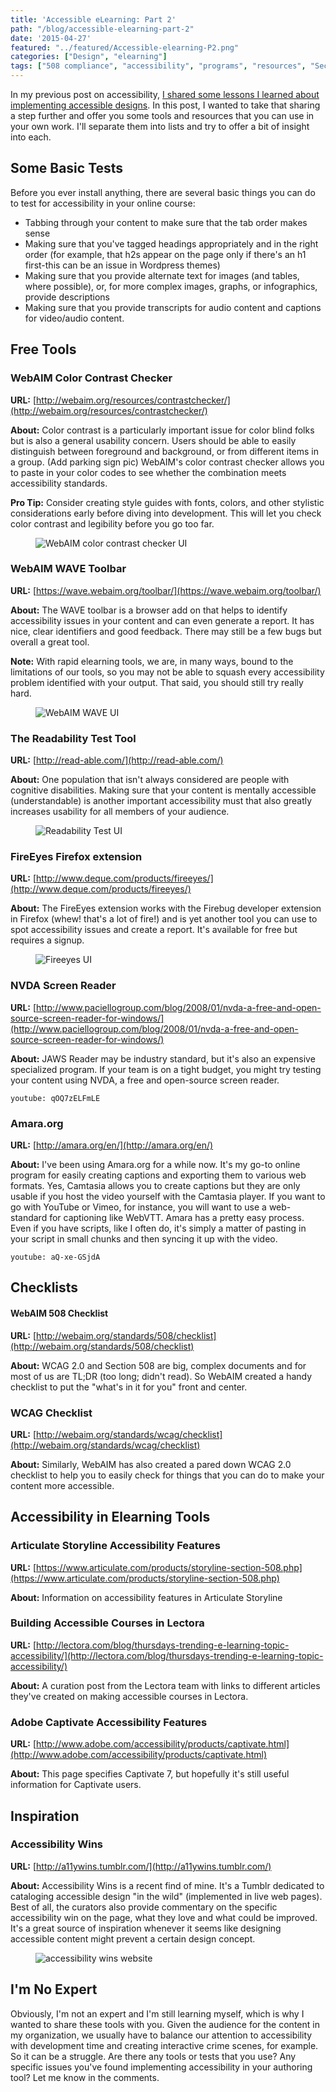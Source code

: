 ```yaml
---
title: 'Accessible eLearning: Part 2'
path: "/blog/accessible-elearning-part-2"
date: '2015-04-27'
featured: "../featured/Accessible-elearning-P2.png"
categories: ["Design", "elearning"]
tags: ["508 compliance", "accessibility", "programs", "resources", "Section 508", "tools"]
---
```


In my previous post on accessibility, [I shared some lessons I learned about implementing accessible designs](/blog/accessible-elearning-lessons-learned-part-1/ "Accessible eLearning: Lessons Learned Part 1"). In this post, I wanted to take that sharing a step further and offer you some tools and resources that you can use in your own work. I'll separate them into lists and try to offer a bit of insight into each.

## Some Basic Tests

Before you ever install anything, there are several basic things you can do to test for accessibility in your online course:

*   Tabbing through your content to make sure that the tab order makes sense
*   Making sure that you've tagged headings appropriately and in the right order (for example, that h2s appear on the page only if there's an h1 first-this can be an issue in Wordpress themes)
*   Making sure that you provide alternate text for images (and tables, where possible), or, for more complex images, graphs, or infographics, provide descriptions
*   Making sure that you provide transcripts for audio content and captions for video/audio content.


## Free Tools

### WebAIM Color Contrast Checker

**URL:** [http://webaim.org/resources/contrastchecker/](http://webaim.org/resources/contrastchecker/)

**About:** Color contrast is a particularly important issue for color blind folks but is also a general usability concern. Users should be able to easily distinguish between foreground and background, or from different items in a group. (Add parking sign pic) WebAIM's color contrast checker allows you to paste in your color codes to see whether the combination meets accessibility standards.

**Pro Tip:** Consider creating style guides with fonts, colors, and other stylistic considerations early before diving into development. This will let you check color contrast and legibility before you go too far.

<figure>
  <img
    sizes="(max-width: 810px) 100vw, 810px"
    srcset="http://res.cloudinary.com/dhdaswa6t/image/upload/f_auto,q_60,w_203/v1530396697/blog/colorcontrast-checker.png 203w,
            http://res.cloudinary.com/dhdaswa6t/image/upload/f_auto,q_60,w_405/v1530396697/blog/colorcontrast-checker.png 405w,
            http://res.cloudinary.com/dhdaswa6t/image/upload/f_auto,q_60,w_810/v1530396697/blog/colorcontrast-checker.png 810w,
            http://res.cloudinary.com/dhdaswa6t/image/upload/f_auto,q_60,w_1215/v1530396697/blog/colorcontrast-checker.png 1215w"
    src="http://res.cloudinary.com/dhdaswa6t/image/upload/f_auto,q_60,w_810/v1530396697/blog/colorcontrast-checker.png"
    alt="WebAIM color contrast checker UI" />
</figure>

### WebAIM WAVE Toolbar

**URL:** [https://wave.webaim.org/toolbar/](https://wave.webaim.org/toolbar/)

**About:** The WAVE toolbar is a browser add on that helps to identify accessibility issues in your content and can even generate a report. It has nice, clear identifiers and good feedback. There may still be a few bugs but overall a great tool.

**Note:** With rapid elearning tools, we are, in many ways, bound to the limitations of our tools, so you may not be able to squash every accessibility problem identified with your output. That said, you should still try really hard.

<figure>
  <img
    sizes="(max-width: 810px) 100vw, 810px"
    srcset="http://res.cloudinary.com/dhdaswa6t/image/upload/f_auto,q_60,w_203/v1530396697/blog/WAVEToolbar.png 203w,
            http://res.cloudinary.com/dhdaswa6t/image/upload/f_auto,q_60,w_405/v1530396697/blog/WAVEToolbar.png 405w,
            http://res.cloudinary.com/dhdaswa6t/image/upload/f_auto,q_60,w_810/v1530396697/blog/WAVEToolbar.png 810w,
            http://res.cloudinary.com/dhdaswa6t/image/upload/f_auto,q_60,w_1215/v1530396697/blog/WAVEToolbar.png 1215w"
    src="http://res.cloudinary.com/dhdaswa6t/image/upload/f_auto,q_60,w_810/v1530396697/blog/WAVEToolbar.png"
     alt="WebAIM WAVE UI" />
</figure>

### The Readability Test Tool

**URL:** [http://read-able.com/](http://read-able.com/)

**About:** One population that isn't always considered are people with cognitive disabilities. Making sure that your content is mentally accessible (understandable) is another important accessibility must that also greatly increases usability for all members of your audience.

<figure>
  <img
    sizes="(max-width: 810px) 100vw, 810px"
    srcset="http://res.cloudinary.com/dhdaswa6t/image/upload/f_auto,q_60,w_203/v1530396697/blog/ReadbilityTestTool.png 203w,
    http://res.cloudinary.com/dhdaswa6t/image/upload/f_auto,q_60,w_405/v1530396697/blog/ReadbilityTestTool.png 405w,
    http://res.cloudinary.com/dhdaswa6t/image/upload/f_auto,q_60,w_810/v1530396697/blog/ReadbilityTestTool.png 810w,
    http://res.cloudinary.com/dhdaswa6t/image/upload/f_auto,q_60,w_1215/v1530396697/blog/ReadbilityTestTool.png 1215w"
    src="http://res.cloudinary.com/dhdaswa6t/image/upload/f_auto,q_60,w_810/v1530396697/blog/ReadbilityTestTool.png"
    alt="Readability Test UI" />
</figure>

### FireEyes Firefox extension

**URL:** [http://www.deque.com/products/fireeyes/](http://www.deque.com/products/fireeyes/)

**About:** The FireEyes extension works with the Firebug developer extension in Firefox (whew! that's a lot of fire!) and is yet another tool you can use to spot accessibility issues and create a report. It's available for free but requires a signup.

<figure>
  <img src="../featured/Fireeyes.jpg" alt="Fireeyes UI" />
</figure>

### NVDA Screen Reader

**URL:** [http://www.paciellogroup.com/blog/2008/01/nvda-a-free-and-open-source-screen-reader-for-windows/](http://www.paciellogroup.com/blog/2008/01/nvda-a-free-and-open-source-screen-reader-for-windows/)

**About:** JAWS Reader may be industry standard, but it's also an expensive specialized program. If your team is on a tight budget, you might try testing your content using NVDA, a free and open-source screen reader.

`youtube: qOQ7zELFmLE`

### Amara.org

**URL:** [http://amara.org/en/](http://amara.org/en/)

**About:** I've been using Amara.org for a while now. It's my go-to online program for easily creating captions and exporting them to various web formats. Yes, Camtasia allows you to create captions but they are only usable if you host the video yourself with the Camtasia player. If you want to go with YouTube or Vimeo, for instance, you will want to use a web-standard for captioning like WebVTT. Amara has a pretty easy process. Even if you have scripts, like I often do, it's simply a matter of pasting in your script in small chunks and then syncing it up with the video.

`youtube: aQ-xe-GSjdA`

## Checklists

#### WebAIM 508 Checklist

**URL:** [http://webaim.org/standards/508/checklist](http://webaim.org/standards/508/checklist)

**About:** WCAG 2.0 and Section 508 are big, complex documents and for most of us are TL;DR (too long; didn't read). So WebAIM created a handy checklist to put the "what's in it for you" front and center.

### WCAG Checklist

**URL:** [http://webaim.org/standards/wcag/checklist](http://webaim.org/standards/wcag/checklist)

**About:** Similarly, WebAIM has also created a pared down WCAG 2.0 checklist to help you to easily check for things that you can do to make your content more accessible.

## Accessibility in Elearning Tools

### Articulate Storyline Accessibility Features

**URL:** [https://www.articulate.com/products/storyline-section-508.php](https://www.articulate.com/products/storyline-section-508.php)

**About:** Information on accessibility features in Articulate Storyline

### Building Accessible Courses in Lectora

**URL:** [http://lectora.com/blog/thursdays-trending-e-learning-topic-accessibility/](http://lectora.com/blog/thursdays-trending-e-learning-topic-accessibility/)

**About:** A curation post from the Lectora team with links to different articles they've created on making accessible courses in Lectora.

### Adobe Captivate Accessibility Features

**URL:** [http://www.adobe.com/accessibility/products/captivate.html](http://www.adobe.com/accessibility/products/captivate.html)

**About:** This page specifies Captivate 7, but hopefully it's still useful information for Captivate users.

## Inspiration

### Accessibility Wins

**URL:** [http://a11ywins.tumblr.com/](http://a11ywins.tumblr.com/)

**About:** Accessibility Wins is a recent find of mine. It's a Tumblr dedicated to cataloging accessible design "in the wild" (implemented in live web pages). Best of all, the curators also provide commentary on the specific accessibility win on the page, what they love and what could be improved. It's a great source of inspiration whenever it seems like designing accessible content might prevent a certain design concept.

<figure>
  <img
    sizes="(max-width: 810px) 100vw, 810px"
    srcset="http://res.cloudinary.com/dhdaswa6t/image/upload/f_auto,q_60,w_203/v1530396697/blog/accessibility-wins.png 203w,
    http://res.cloudinary.com/dhdaswa6t/image/upload/f_auto,q_60,w_405/v1530396697/blog/accessibility-wins.png 405w,
    http://res.cloudinary.com/dhdaswa6t/image/upload/f_auto,q_60,w_810/v1530396697/blog/accessibility-wins.png 810w,
    http://res.cloudinary.com/dhdaswa6t/image/upload/f_auto,q_60,w_1215/v1530396697/blog/accessibility-wins.png 1215w"
    src="http://res.cloudinary.com/dhdaswa6t/image/upload/f_auto,q_60,w_810/v1530396697/blog/accessibility-wins.png"
    alt="accessibility wins website" />
</figure>

## I'm No Expert

Obviously, I'm not an expert and I'm still learning myself, which is why I wanted to share these tools with you. Given the audience for the content in my organization, we usually have to balance our attention to accessibility with development time and creating interactive crime scenes, for example. So it can be a struggle. Are there any tools or tests that you use? Any specific issues you've found implementing accessibility in your authoring tool? Let me know in the comments.
